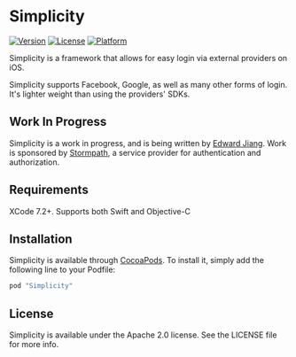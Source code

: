# Simplicity

[![Version](https://img.shields.io/cocoapods/v/Simplicity.svg?style=flat)](http://cocoapods.org/pods/Simplicity)
[![License](https://img.shields.io/cocoapods/l/Simplicity.svg?style=flat)](http://cocoapods.org/pods/Simplicity)
[![Platform](https://img.shields.io/cocoapods/p/Simplicity.svg?style=flat)](http://cocoapods.org/pods/Simplicity)

Simplicity is a framework that allows for easy login via external providers on iOS. 

Simplicity supports Facebook, Google, as well as many other forms of login. It's lighter weight than using the providers' SDKs.

## Work In Progress

Simplicity is a work in progress, and is being written by [Edward Jiang](https://twitter.com/edwardstarcraft). Work is sponsored by [Stormpath](https://stormpath.com/), a service provider for authentication and authorization. 

## Requirements

XCode 7.2+. Supports both Swift and Objective-C

## Installation

Simplicity is available through [CocoaPods](http://cocoapods.org). To install
it, simply add the following line to your Podfile:

```ruby
pod "Simplicity"
```

## License

Simplicity is available under the Apache 2.0 license. See the LICENSE file for more info.
